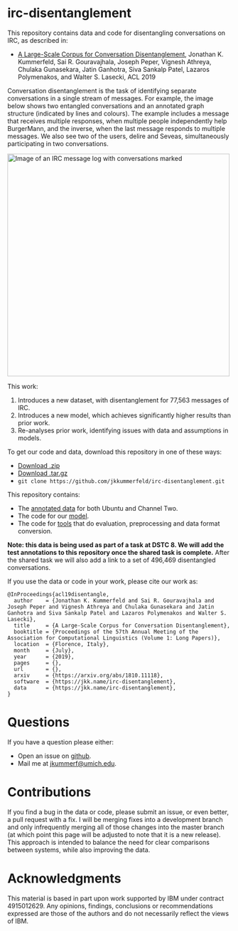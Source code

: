# irc-disentanglement
This repository contains data and code for disentangling conversations on IRC, as described in:

  - [A Large-Scale Corpus for Conversation Disentanglement](https://github.com/jkkummerfeld/irc-disentanglement/blob/master/acl19irc.pdf),
  Jonathan K. Kummerfeld, Sai R. Gouravajhala, Joseph Peper, Vignesh Athreya, Chulaka Gunasekara, Jatin Ganhotra, Siva Sankalp Patel, Lazaros Polymenakos, and Walter S. Lasecki,
  ACL 2019

Conversation disentanglement is the task of identifying separate conversations in a single stream of messages.
For example, the image below shows two entangled conversations and an annotated graph structure (indicated by lines and colours).
The example includes a message that receives multiple responses, when multiple people independently help BurgerMann, and the inverse, when the last message responds to multiple messages.
We also see two of the users, delire and Seveas, simultaneously participating in two conversations.

<img src="https://raw.githubusercontent.com/jkkummerfeld/irc-disentanglement/master/example-conversation.png" width="500" alt="Image of an IRC message log with conversations marked">

This work:

1. Introduces a new dataset, with disentanglement for 77,563 messages of IRC.
2. Introduces a new model, which achieves significantly higher results than prior work.
3. Re-analyses prior work, identifying issues with data and assumptions in models.

To get our code and data, download this repository in one of these ways:

- [Download .zip](https://github.com/jkkummerfeld/irc-disentanglement/zipball/master)
- [Download .tar.gz](https://github.com/jkkummerfeld/irc-disentanglement/tarball/master)
- `git clone https://github.com/jkkummerfeld/irc-disentanglement.git`

This repository contains:

- The [annotated data](./data) for both Ubuntu and Channel Two.
- The code for our [model](./src/).
- The code for [tools](./tools/) that do evaluation, preprocessing and data format conversion.

**Note: this data is being used as part of a task at DSTC 8.
We will add the test annotations to this repository once the shared task is complete.**
After the shared task we will also add a link to a set of 496,469 disentangled conversations.

If you use the data or code in your work, please cite our work as:

```
@InProceedings{acl19disentangle,
  author    = {Jonathan K. Kummerfeld and Sai R. Gouravajhala and Joseph Peper and Vignesh Athreya and Chulaka Gunasekara and Jatin Ganhotra and Siva Sankalp Patel and Lazaros Polymenakos and Walter S. Lasecki},
  title     = {A Large-Scale Corpus for Conversation Disentanglement},
  booktitle = {Proceedings of the 57th Annual Meeting of the Association for Computational Linguistics (Volume 1: Long Papers)},
  location  = {Florence, Italy},
  month     = {July},
  year      = {2019},
  pages     = {},
  url       = {},
  arxiv     = {https://arxiv.org/abs/1810.11118},
  software  = {https://jkk.name/irc-disentanglement},
  data      = {https://jkk.name/irc-disentanglement},
}
```

# Questions

If you have a question please either:

- Open an issue on [github](https://github.com/jkkummerfeld/irc-disentanglement/issues).
- Mail me at [jkummerf@umich.edu](mailto:jkummerf@umich.edu).

# Contributions

If you find a bug in the data or code, please submit an issue, or even better, a pull request with a fix.
I will be merging fixes into a development branch and only infrequently merging all of those changes into the master branch (at which point this page will be adjusted to note that it is a new release).
This approach is intended to balance the need for clear comparisons between systems, while also improving the data.

# Acknowledgments

This material is based in part upon work supported by IBM under contract 4915012629.
Any opinions, findings, conclusions or recommendations expressed are those of the authors and do not necessarily reflect the views of IBM.
